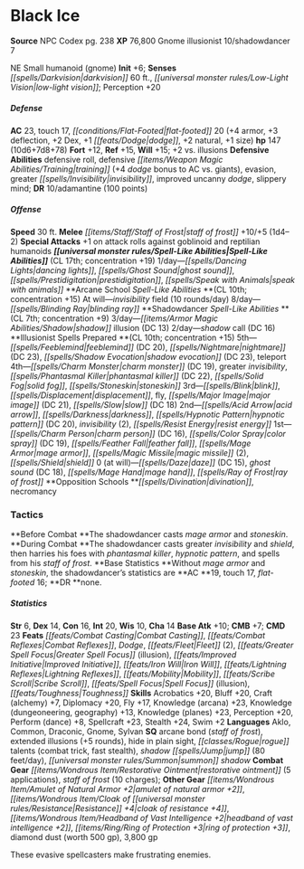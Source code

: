﻿---
cssclass: [monsters]
title1: Black Ice
title2: Black Ice
CR: 16
sources:
- name: NPC Codex
  page: 238
  link: http://paizo.com/products/btpy8v3a?Pathfinder-Roleplaying-Game-NPC-Codex
XP: 76800
race: Gnome
classes:
- illusionist 10
- shadowdancer 7
alignment: NE
size: Small
type: humanoid
subtypes:
- gnome
initiative:
  bonus: 6
senses:
  darkvision: 60
  low-light vision: true
AC:
  AC: 23
  touch: 17
  flat_footed: 20
  components:
    armor: 4
    deflection: 3
    dex: 2
    dodge: 1
    natural: 2
    size: 1
HP:
  HP: 147
  long: 10d6+7d8+78
saves:
  fort: 12
  ref: 15
  will: 15
  other: +2 vs. illusions
defensive_abilities:
- defensive roll
- defensive training (+4 dodge bonus to AC vs. giants)
- evasion
- greater invisibility
- improved uncanny dodge
- slippery mind
DR:
- amount: 10
  weakness: adamantine
  max_absorb: 100
speeds:
  base: 30
attacks:
  melee:
  - - text: staff of frost +10/+5 (1d4-2)
      entries:
      - - damage: 1d4-2
      attack: staff of frost
      bonus:
      - 10
      - 5
  special:
  - +1 on attack rolls against goblinoid and reptilian humanoids
spell_like_abilities:
  entries:
  - name: dancing lights
    source: default
    freq: 1/day
  - name: ghost sound
    source: default
    freq: 1/day
  - name: prestidigitation
    source: default
    freq: 1/day
  - name: speak with animals
    source: default
    freq: 1/day
  - name: invisibility field
    source: arcane school
    freq: At will
    other: 10 rounds/day
  - name: blinding ray
    source: arcane school
    freq: 8/day
  - name: shadow illusion
    source: shadowdancer
    freq: 3/day
    DC: 13
  - name: shadow call
    source: shadowdancer
    freq: 2/day
    DC: 16
  sources:
  - name: default
    CL: 17
    concentration: 19
  - name: arcane school
    CL: 10
    concentration: 15
  - name: shadowdancer
    CL: 7
    concentration: 9
spells:
  entries:
  - name: feeblemind
    source: Illusionist
    level: 5
    DC: 20
  - name: nightmare
    source: Illusionist
    level: 5
    DC: 23
  - name: shadow evocation
    source: Illusionist
    level: 5
    DC: 23
  - name: teleport
    source: Illusionist
    level: 5
  - name: charm monster
    source: Illusionist
    level: 4
    DC: 19
  - name: greater invisibility
    source: Illusionist
    level: 4
  - name: phantasmal killer
    source: Illusionist
    level: 4
    DC: 22
  - name: solid fog
    source: Illusionist
    level: 4
  - name: stoneskin
    source: Illusionist
    level: 4
  - name: blink
    source: Illusionist
    level: 3
  - name: displacement
    source: Illusionist
    level: 3
  - name: fly
    source: Illusionist
    level: 3
  - name: major image
    source: Illusionist
    level: 3
    DC: 21
  - name: slow
    source: Illusionist
    level: 3
    DC: 18
  - name: acid arrow
    source: Illusionist
    level: 2
  - name: darkness
    source: Illusionist
    level: 2
  - name: hypnotic pattern
    source: Illusionist
    level: 2
    DC: 20
  - name: invisibility
    source: Illusionist
    level: 2
    count: 2
  - name: resist energy
    source: Illusionist
    level: 2
  - name: charm person
    source: Illusionist
    level: 1
    DC: 16
  - name: color spray
    source: Illusionist
    level: 1
    DC: 19
  - name: feather fall
    source: Illusionist
    level: 1
  - name: mage armor
    source: Illusionist
    level: 1
  - name: magic missile
    source: Illusionist
    level: 1
    count: 2
  - name: shield
    source: Illusionist
    level: 1
  - name: daze
    source: Illusionist
    level: 0
    DC: 15
  - name: ghost sound
    source: Illusionist
    level: 0
    DC: 18
  - name: mage hand
    source: Illusionist
    level: 0
  - name: ray of frost
    source: Illusionist
    level: 0
  sources:
  - name: Illusionist
    type: prepared
    CL: 10
    concentration: 15
    slots:
      0: at-will
    opposition_schools:
    - divination
    - necromancy
tactics:
  Before Combat: The shadowdancer casts mage armor and stoneskin.
  During Combat: The shadowdancer casts greater invisibility and shield, then harries
    his foes with phantasmal killer, hypnotic pattern, and spells from his staff of
    frost.
  Base Statistics: Without mage armor and stoneskin, the shadowdancer's statistics
    are AC 19, touch 17, flat-footed 16; DR none.
ability_scores:
  STR: 6
  DEX: 14
  CON: 16
  INT: 20
  WIS: 10
  CHA: 14
BAB: 10
CMB: 7
CMD: 23
feats:
- name: Combat Casting
- name: Combat Reflexes
- name: Dodge
- name: Fleet (2)
- name: Greater Spell Focus (illusion)
- name: Improved Initiative
- name: Iron Will
- name: Lightning Reflexes
- name: Mobility
- name: Scribe Scroll
- name: Spell Focus (illusion)
- name: Toughness
skills:
  Acrobatics: 20
  Bluff: 20
  Craft (alchemy): 7
  Diplomacy: 20
  Fly: 17
  Knowledge (arcana): 23
  Knowledge (dungeoneering): 13
  Knowledge (geography): 13
  Knowledge (planes): 23
  Perception: 20
  Perform (dance): 8
  Spellcraft: 23
  Stealth: 24
  Swim: 2
languages:
- Aklo
- Common
- Draconic
- Gnome
- Sylvan
special_qualities:
- arcane bond (staff of frost)
- extended illusions (+5 rounds)
- hide in plain sight
- rogue talents (combat trick, fast stealth)
- shadow jump (80 feet/day)
- summon shadow
gear:
  combat:
  - restorative ointment (5 applications)
  - staff of frost (10 charges)
  other:
  - amulet of natural armor +2
  - cloak of resistance +4
  - headband of vast intelligence +2
  - ring of protection +3
  - diamond dust (worth 500 gp)
  - 3,800 gp
desc_long: These evasive spellcasters make frustrating enemies.

---

# Black Ice

**Source** NPC Codex pg. 238
**XP** 76,800
Gnome illusionist 10/shadowdancer 7

NE Small humanoid (gnome)
**Init** +6; **Senses** _[[spells/Darkvision|darkvision]]_ 60 ft., _[[universal monster rules/Low-Light Vision|low-light vision]]_; Perception +20

##### Defense

**AC** 23, touch 17, _[[conditions/Flat-Footed|flat-footed]]_ 20 (+4 armor, +3 deflection, +2 Dex, +1 _[[feats/Dodge|dodge]]_, +2 natural, +1 size)
**hp** 147 (10d6+7d8+78)
**Fort** +12, **Ref** +15, **Will** +15; +2 vs. illusions
**Defensive Abilities** defensive roll, defensive _[[items/Weapon Magic Abilities/Training|training]]_ (+4 _dodge_ bonus to AC vs. giants), evasion, greater _[[spells/Invisibility|invisibility]]_, improved uncanny _dodge_, slippery mind; **DR** 10/adamantine (100 points)

##### Offense
**Speed** 30 ft.
**Melee** _[[items/Staff/Staff of Frost|staff of frost]]_ +10/+5 (1d4–2)
**Special Attacks** +1 on attack rolls against goblinoid and reptilian humanoids
**_[[universal monster rules/Spell-Like Abilities|Spell-Like Abilities]]_** (CL 17th; concentration +19)
1/day—_[[spells/Dancing Lights|dancing lights]]_, _[[spells/Ghost Sound|ghost sound]]_, _[[spells/Prestidigitation|prestidigitation]]_, _[[spells/Speak with Animals|speak with animals]]_
**Arcane School _Spell-Like Abilities_ **(CL 10th; concentration +15)
At will—_invisibility_ field (10 rounds/day)
8/day—_[[spells/Blinding Ray|blinding ray]]_
**Shadowdancer _Spell-Like Abilities_ **(CL 7th; concentration +9)
3/day—_[[items/Armor Magic Abilities/Shadow|shadow]]_ illusion (DC 13)
2/day—_shadow_ call (DC 16)
**Illusionist Spells Prepared **(CL 10th; concentration +15)
5th—_[[spells/Feeblemind|feeblemind]]_ (DC 20), _[[spells/Nightmare|nightmare]]_ (DC 23), _[[spells/Shadow Evocation|shadow evocation]]_ (DC 23), teleport
4th—_[[spells/Charm Monster|charm monster]]_ (DC 19), greater _invisibility_, _[[spells/Phantasmal Killer|phantasmal killer]]_ (DC 22), _[[spells/Solid Fog|solid fog]]_, _[[spells/Stoneskin|stoneskin]]_
3rd—_[[spells/Blink|blink]]_, _[[spells/Displacement|displacement]]_, fly, _[[spells/Major Image|major image]]_ (DC 21), _[[spells/Slow|slow]]_ (DC 18)
2nd—_[[spells/Acid Arrow|acid arrow]]_, _[[spells/Darkness|darkness]]_, _[[spells/Hypnotic Pattern|hypnotic pattern]]_ (DC 20), _invisibility_ (2), _[[spells/Resist Energy|resist energy]]_
1st—_[[spells/Charm Person|charm person]]_ (DC 16), _[[spells/Color Spray|color spray]]_ (DC 19), _[[spells/Feather Fall|feather fall]]_, _[[spells/Mage Armor|mage armor]]_, _[[spells/Magic Missile|magic missile]]_ (2), _[[spells/Shield|shield]]_
0 (at will)—_[[spells/Daze|daze]]_ (DC 15), _ghost sound_ (DC 18), _[[spells/Mage Hand|mage hand]]_, _[[spells/Ray of Frost|ray of frost]]_
**Opposition Schools **_[[spells/Divination|divination]]_, necromancy

### Tactics

**Before Combat **The shadowdancer casts _mage armor_ and _stoneskin_.
**During Combat **The shadowdancer casts greater _invisibility_ and _shield_, then harries his foes with _phantasmal killer_, _hypnotic pattern_, and spells from his _staff of frost_.
**Base Statistics **Without _mage armor_ and _stoneskin_, the shadowdancer’s statistics are **AC **19, touch 17, _flat-footed_ 16; **DR **none.

##### Statistics
**Str** 6, **Dex** 14, **Con** 16, **Int** 20, **Wis** 10, **Cha** 14
**Base Atk** +10; **CMB** +7; **CMD** 23
**Feats** _[[feats/Combat Casting|Combat Casting]]_, _[[feats/Combat Reflexes|Combat Reflexes]]_, _Dodge_, _[[feats/Fleet|Fleet]]_ (2), _[[feats/Greater Spell Focus|Greater Spell Focus]]_ (illusion), _[[feats/Improved Initiative|Improved Initiative]]_, _[[feats/Iron Will|Iron Will]]_, _[[feats/Lightning Reflexes|Lightning Reflexes]]_, _[[feats/Mobility|Mobility]]_, _[[feats/Scribe Scroll|Scribe Scroll]]_, _[[feats/Spell Focus|Spell Focus]]_ (illusion), _[[feats/Toughness|Toughness]]_
**Skills** Acrobatics +20, Bluff +20, Craft (alchemy) +7, Diplomacy +20, Fly +17, Knowledge (arcana) +23, Knowledge (dungeoneering, geography) +13, Knowledge (planes) +23, Perception +20, Perform (dance) +8, Spellcraft +23, Stealth +24, Swim +2
**Languages** Aklo, Common, Draconic, Gnome, Sylvan
**SQ** arcane bond (_staff of frost_), extended illusions (+5 rounds), hide in plain sight, _[[classes/Rogue|rogue]]_ talents (combat trick, fast stealth), _shadow_ _[[spells/Jump|jump]]_ (80 feet/day), _[[universal monster rules/Summon|summon]]_ _shadow_
**Combat Gear** _[[items/Wondrous Item/Restorative Ointment|restorative ointment]]_ (5 applications), _staff of frost_ (10 charges); **Other Gear** _[[items/Wondrous Item/Amulet of Natural Armor +2|amulet of natural armor +2]]_, _[[items/Wondrous Item/Cloak of _[[universal monster rules/Resistance|Resistance]]_ +4|cloak of _resistance_ +4]]_, _[[items/Wondrous Item/Headband of Vast Intelligence +2|headband of vast intelligence +2]]_, _[[items/Ring/Ring of Protection +3|ring of protection +3]]_, diamond dust (worth 500 gp), 3,800 gp

These evasive spellcasters make frustrating enemies.